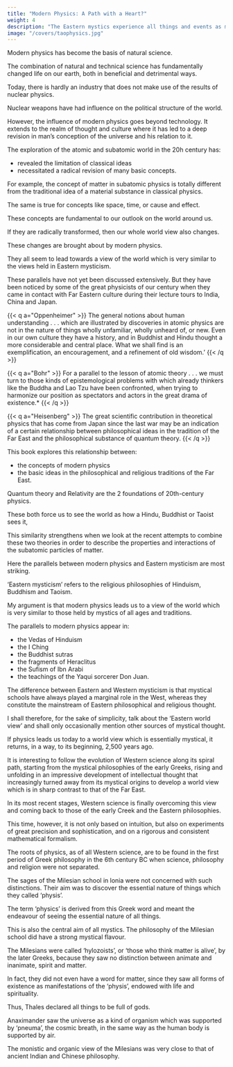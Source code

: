 ```yaml
---
title: "Modern Physics: A Path with a Heart?"
weight: 4
description: "The Eastern mystics experience all things and events as manifestations of a basic oneness"
image: "/covers/taophysics.jpg"
---
```



Modern physics has become the basis of natural science. 

The combination of natural and technical science has fundamentally changed life on our earth, both in beneficial and detrimental ways. 

Today, there is hardly an industry that does not make use of the results of nuclear physics. 

Nuclear weapons have had influence on the political structure of the world.

However, the influence of modern physics goes beyond technology. It extends to the realm of thought and culture where it has led to a deep revision in man’s conception of the universe and his relation to it. 

The exploration of the atomic and subatomic world in the 20h century has:
- revealed the limitation of classical ideas
- necessitated a radical revision of many basic concepts. 

For example, the concept of matter in subatomic physics is totally different from the traditional idea of a material substance in classical physics.

The same is true for concepts like space, time, or cause and effect.

These concepts are fundamental to our outlook on the world around us.

If they are radically transformed, then our whole world view also changes.

These changes are brought about by modern physics.

<!-- , have been widely discussed by physicists and by philosphers over the past decades, but very seldom has it been realized that  -->

They all seem to lead towards a view of the world which is very similar to the views held in Eastern
mysticism. 

<!-- The concepts of modern physics often show surprising parallels to the ideas expressed in the religious philosophies of the Far East.  -->

These parallels have not yet been discussed extensively. But they have been noticed by some of the great physicists of our century when they came in contact with Far Eastern culture during their lecture tours to India, China and Japan.

<!-- The following three quotations serve
as examples: -->

{{< q a="Oppenheimer" >}}
The general notions about human understanding . . . which are illustrated by discoveries in atomic physics are not in the nature of things wholly unfamiliar, wholly unheard of, or new. Even in our own culture they have a history, and in Buddhist and Hindu thought a more considerable and central place. What we shall find is an exemplification, an encouragement, and a refinement of old wisdom.’
{{< /q >}}


{{< q a="Bohr" >}}
For a parallel to the lesson of atomic theory . . . we must turn to those kinds of epistemological problems with which already thinkers like the Buddha and Lao Tzu have been confronted, when trying to harmonize our position as spectators and actors in the great drama of existence.*
{{< /q >}}

{{< q a="Heisenberg" >}}
The great scientific contribution in theoretical physics that has come from Japan since the last war may be an indication of a certain relationship between philosophical ideas in the tradition of the Far East and the philosophical substance of quantum theory.
{{< /q >}}


This book explores this relationship between:
- the concepts of modern physics
- the basic ideas in the philosophical and religious traditions of the Far East.

Quantum theory and Relativity are the 2 foundations of 20th-century physics.

These both force us to see the world as how a Hindu, Buddhist or Taoist sees it,

This similarity strengthens when we look at the recent attempts to combine these two theories in order to describe the properties and interactions of the subatomic particles of matter.

<!-- he phenomena of the submicroscopic world: -->

Here the parallels between modern physics and Eastern mysticism are most striking.

<!-- , and we shall often encounter statements where it is almost impossible to say whether they have been made by physicists or by Eastern mystics. -->

‘Eastern mysticism’ refers to the religious philosophies of Hinduism, Buddhism and Taoism. 

<!-- Although these comprise a vast number of subtly interwoven spiritual disciplines and philosophical systems, the basic features of their world view are the same. This view is not limited to the East, but can be found to some degree in all mystically oriented philosophies.  -->

My argument is that modern physics leads us to a view of the world which is very similar to those held by mystics of all ages and traditions.

<!-- Mystical traditions are present in all religions, and mystical elements can be found in many schools of Western philosophy.  -->

The parallels to modern physics appear in:
- the Vedas of Hinduism
- the I Ching
- the Buddhist sutras
- the fragments of Heraclitus
- the Sufism of Ibn Arabi
- the teachings of the Yaqui sorcerer Don Juan. 

The difference between Eastern and Western mysticism is that mystical schools have always played a marginal role in the West, whereas they constitute the mainstream of Eastern philosophical and religious thought.

I shall therefore, for the sake of simplicity, talk about the ‘Eastern world view’ and shall only occasionally mention other sources of mystical thought.

If physics leads us today to a world view which is essentially mystical, it returns, in a way, to its beginning, 2,500 years ago.

It is interesting to follow the evolution of Western science along its spiral path, starting from the mystical philosophies of the early Greeks, rising and unfolding in an impressive development of intellectual thought that increasingly turned away from its mystical origins to develop a world view which is in sharp contrast to that of the Far East. 

In its most recent stages, Western science is finally overcoming this view and coming back to those of the early Creek and the Eastern philosophies. 

This time, however, it is not only based on intuition, but also on experiments of great precision and sophistication, and on a rigorous and consistent mathematical formalism.

The roots of physics, as of all Western science, are to be found in the first period of Greek philosophy in the 6th century BC when science, philosophy and religion were not separated. 

The sages of the Milesian school in lonia were not concerned with such distinctions. Their aim was to discover the essential nature of things which they called ‘physis’. 

The term ‘physics’ is derived from this Greek word and meant the endeavour of seeing the essential nature of all things.

This is also the central aim of all mystics. The philosophy of the Milesian school did have a strong mystical flavour.

The Milesians were called ‘hylozoists’, or ‘those who think matter is alive’, by the later Greeks, because they saw no distinction between animate and inanimate, spirit and matter.

In fact, they did not even have a word for matter, since they saw all forms of existence as manifestations of the ‘physis’, endowed with life and spirituality. 

Thus, Thales declared all things to be full of gods.

Anaximander saw the universe as a kind of organism which was supported by ‘pneuma’, the cosmic breath, in the same way as the human body is supported by air.

The monistic and organic view of the Milesians was very close to that of ancient Indian and Chinese philosophy. 

